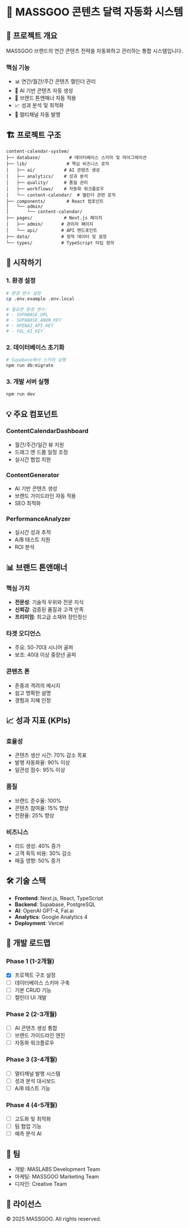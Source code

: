 # 📅 MASSGOO 콘텐츠 달력 자동화 시스템

## 🎯 프로젝트 개요
MASSGOO 브랜드의 연간 콘텐츠 전략을 자동화하고 관리하는 통합 시스템입니다.

### 핵심 기능
- 📊 연간/월간/주간 콘텐츠 캘린더 관리
- 🤖 AI 기반 콘텐츠 자동 생성
- 🎨 브랜드 톤앤매너 자동 적용
- 📈 성과 분석 및 최적화
- 🔄 멀티채널 자동 발행

## 🏗️ 프로젝트 구조

```
content-calendar-system/
├── database/           # 데이터베이스 스키마 및 마이그레이션
├── lib/               # 핵심 비즈니스 로직
│   ├── ai/           # AI 콘텐츠 생성
│   ├── analytics/    # 성과 분석
│   ├── quality/      # 품질 관리
│   ├── workflows/    # 자동화 워크플로우
│   └── content-calendar/  # 캘린더 관련 로직
├── components/        # React 컴포넌트
│   └── admin/
│       └── content-calendar/
├── pages/            # Next.js 페이지
│   ├── admin/       # 관리자 페이지
│   └── api/         # API 엔드포인트
├── data/            # 정적 데이터 및 설정
└── types/           # TypeScript 타입 정의
```

## 🚀 시작하기

### 1. 환경 설정
```bash
# 환경 변수 설정
cp .env.example .env.local

# 필요한 환경 변수:
# - SUPABASE_URL
# - SUPABASE_ANON_KEY
# - OPENAI_API_KEY
# - FAL_AI_KEY
```

### 2. 데이터베이스 초기화
```bash
# Supabase에서 스키마 실행
npm run db:migrate
```

### 3. 개발 서버 실행
```bash
npm run dev
```

## 💡 주요 컴포넌트

### ContentCalendarDashboard
- 월간/주간/일간 뷰 지원
- 드래그 앤 드롭 일정 조정
- 실시간 협업 지원

### ContentGenerator
- AI 기반 콘텐츠 생성
- 브랜드 가이드라인 자동 적용
- SEO 최적화

### PerformanceAnalyzer
- 실시간 성과 추적
- A/B 테스트 지원
- ROI 분석

## 📊 브랜드 톤앤매너

### 핵심 가치
- **전문성**: 기술적 우위와 전문 지식
- **신뢰감**: 검증된 품질과 고객 만족
- **프리미엄**: 최고급 소재와 장인정신

### 타겟 오디언스
- 주요: 50-70대 시니어 골퍼
- 보조: 40대 이상 중장년 골퍼

### 콘텐츠 톤
- 존중과 격려의 메시지
- 쉽고 명확한 설명
- 경험과 지혜 인정

## 📈 성과 지표 (KPIs)

### 효율성
- 콘텐츠 생산 시간: 70% 감소 목표
- 발행 자동화율: 90% 이상
- 일관성 점수: 95% 이상

### 품질
- 브랜드 준수율: 100%
- 콘텐츠 참여율: 15% 향상
- 전환율: 25% 향상

### 비즈니스
- 리드 생성: 40% 증가
- 고객 획득 비용: 30% 감소
- 매출 영향: 50% 증가

## 🛠️ 기술 스택
- **Frontend**: Next.js, React, TypeScript
- **Backend**: Supabase, PostgreSQL
- **AI**: OpenAI GPT-4, Fal.ai
- **Analytics**: Google Analytics 4
- **Deployment**: Vercel

## 📅 개발 로드맵

### Phase 1 (1-2개월)
- [x] 프로젝트 구조 설정
- [ ] 데이터베이스 스키마 구축
- [ ] 기본 CRUD 기능
- [ ] 캘린더 UI 개발

### Phase 2 (2-3개월)
- [ ] AI 콘텐츠 생성 통합
- [ ] 브랜드 가이드라인 엔진
- [ ] 자동화 워크플로우

### Phase 3 (3-4개월)
- [ ] 멀티채널 발행 시스템
- [ ] 성과 분석 대시보드
- [ ] A/B 테스트 기능

### Phase 4 (4-5개월)
- [ ] 고도화 및 최적화
- [ ] 팀 협업 기능
- [ ] 예측 분석 AI

## 👥 팀
- 개발: MASLABS Development Team
- 마케팅: MASSGOO Marketing Team
- 디자인: Creative Team

## 📝 라이선스
© 2025 MASSGOO. All rights reserved.
